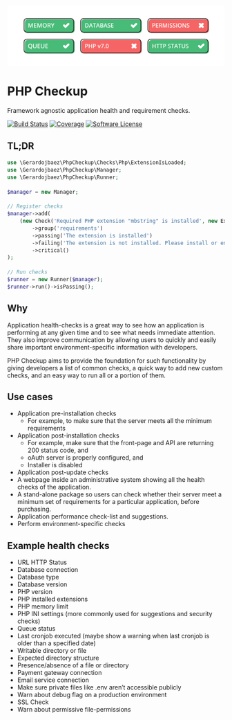 ![Banner](./art/banner.png)

# PHP Checkup

Framework agnostic application health and requirement checks.

[![Build Status](https://travis-ci.org/gerardojbaez/php-checkup.svg?branch=master)](https://travis-ci.org/github/gerardojbaez/php-checkup)
[![Coverage](https://codecov.io/gh/gerardojbaez/php-checkup/branch/master/graph/badge.svg)](https://codecov.io/gh/gerardojbaez/php-checkup)
[![Software License](https://img.shields.io/badge/license-MIT-brightgreen.svg?style=flat-square)](https://img.shields.io/badge/license-MIT-brightgreen.svg?style=flat-square)

## TL;DR

```php
use \Gerardojbaez\PhpCheckup\Checks\Php\ExtensionIsLoaded;
use \Gerardojbaez\PhpCheckup\Manager;
use \Gerardojbaez\PhpCheckup\Runner;

$manager = new Manager;

// Register checks
$manager->add(
    (new Check('Required PHP extension "mbstring" is installed', new ExtensionIsLoaded('mbstring')))
        ->group('requirements')
        ->passing('The extension is installed')
        ->failing('The extension is not installed. Please install or enable it before proceeding.')
        ->critical()
);

// Run checks
$runner = new Runner($manager);
$runner->run()->isPassing();
```

## Why

Application health-checks is a great way to see how an application is performing at any given time and to see what needs immediate attention. They also improve communication by allowing users to quickly and easily share important environment-specific information with developers.

PHP Checkup aims to provide the foundation for such functionality by giving developers a list of common checks, a quick way to add new custom checks, and an easy way to run all or a portion of them.

## Use cases
- Application pre-installation checks
    - For example, to make sure that the server meets all the minimum requirements
- Application post-installation checks
    - For example, make sure that the front-page and API are returning 200 status code, and
    - oAuth server is properly configured, and
    - Installer is disabled
- Application post-update checks
- A webpage inside an administrative system showing all the health checks of the application.
- A stand-alone package so users can check whether their server meet a minimum set of requirements for a particular application, before purchasing.
- Application performance check-list and suggestions.
- Perform environment-specific checks

## Example health checks
- URL HTTP Status
- Database connection
- Database type
- Database version
- PHP version
- PHP installed extensions
- PHP memory limit
- PHP INI settings (more commonly used for suggestions and security checks)
- Queue status
- Last cronjob executed (maybe show a warning when last cronjob is older than a specified date)
- Writable directory or file
- Expected directory structure
- Presence/absence of a file or directory
- Payment gateway connection
- Email service connection
- Make sure private files like .env aren’t accessible publicly
- Warn about debug flag on a production environment
- SSL Check
- Warn about permissive file-permissions

